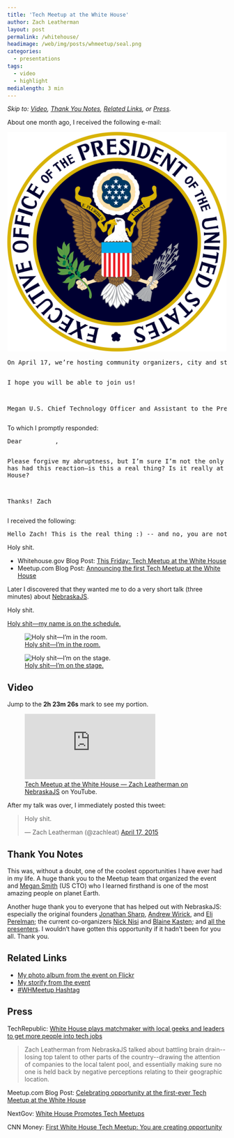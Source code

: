 ```yaml
---
title: 'Tech Meetup at the White House'
author: Zach Leatherman
layout: post
permalink: /whitehouse/
headimage: /web/img/posts/whmeetup/seal.png
categories:
  - presentations
tags:
  - video
  - highlight
medialength: 3 min
---
```


*Skip to: [Video](#video), [Thank You Notes](#thankyou), [Related Links](#related), or [Press](#press).*

About one month ago, I received the following e-mail:

<div class="printed-page">
<img src="/web/img/posts/whmeetup/seal.svg" onerror="this.src='/web/img/posts/whmeetup/seal.png'; this.onerror=null;" alt="The White House Official Seal">
<pre>
On April 17, we’re hosting community organizers, city and state officials, and technology thought leaders for a Tech Meetup at the White House. Our goals in gathering are to support America’s innovators, to better bridge digital divides, to interconnect us on common topics, to better collaborate on challenging projects where we have deep need and passion to solve them, and figure out how to include all Americans everywhere in our #InnovationNation.

I hope you will be able to join us!

Megan
U.S. Chief Technology Officer and Assistant to the President
</pre>
</div>

To which I promptly responded:

<div class="printed-page">
<pre>
Dear <span class="redacted">&nbsp;&nbsp;&nbsp;&nbsp;&nbsp;&nbsp;&nbsp;&nbsp;</span>,

Please forgive my abruptness, but I’m sure I’m not the only one that has had this reaction—is this a real thing? Is it really at the White House?

Thanks!
Zach
</pre>
</div>

I received the following:

<div class="printed-page">
<pre>
Hello Zach! This is the real thing :) -- and no, you are not the only person to react this way. It's a very special invitation, and yes, we are all really, truly invited to the White House.
</pre>
</div>

Holy shit.

* Whitehouse.gov Blog Post: [This Friday: Tech Meetup at the White House](https://www.whitehouse.gov/blog/2015/04/14/friday-tech-meetup-white-house-0)
* Meetup.com Blog Post: [Announcing the first Tech Meetup at the White House](http://blog.meetup.com/announcing-the-first-tech-meetup-at-the-white-house/)


Later I discovered that they wanted me to do a very short talk (three minutes) about [NebraskaJS](http://nebraskajs.com/).

Holy shit.

<a href="https://flic.kr/p/rUg3tx">Holy shit—my name is on the schedule.</a>

<figure>
	<img src="https://farm8.staticflickr.com/7595/17021532689_5b61eaf4dd_b.jpg" alt="Holy shit—I’m in the room.">
	<figcaption><a href="https://flic.kr/p/rW8NDx">Holy shit—I’m in the room.</a></figcaption>
</figure>

<figure>
	<img src="https://farm9.staticflickr.com/8768/16597217544_e806e75e0f_b.jpg" alt="Holy shit—I’m on the stage.">
	<figcaption><a href="https://flic.kr/p/rhD5xb">Holy shit—I’m on the stage.</a></figcaption>
</figure>

<span id="video"></span>
## Video

Jump to the **2h 23m 26s** mark to see my portion.

<figure>
	<div class="fluid-width-video-wrapper"><iframe src="https://www.youtube.com/embed/DF_5NgLoZyI?t=2h23m26s" frameborder="0" allowfullscreen></iframe></div>
	<figcaption><a href="https://www.youtube.com/watch?v=DF_5NgLoZyI&amp;t=2h23m26s">Tech Meetup at the White House &mdash; Zach Leatherman on NebraskaJS</a> on YouTube.</figcaption>
</figure>

After my talk was over, I immediately posted this tweet:

<blockquote class="twitter-tweet" lang="en"><p>Holy shit.</p>&mdash; Zach Leatherman (@zachleat) <a href="https://twitter.com/zachleat/status/589090672306683904">April 17, 2015</a></blockquote>

<span id="thankyou"></span>
## Thank You Notes

This was, without a doubt, one of the coolest opportunities I have ever had in my life. A huge thank you to the Meetup team that organized the event and [Megan Smith](https://twitter.com/USCTO) (US CTO) who I learned firsthand is one of the most amazing people on planet Earth.

Another huge thank you to everyone that has helped out with NebraskaJS: especially the original founders [Jonathan Sharp](https://twitter.com/jdsharp), [Andrew Wirick](https://twitter.com/amwirick), and [Eli Perelman](https://twitter.com/eliperelman); the current co-organizers [Nick Nisi](https://twitter.com/nicknisi) and [Blaine Kasten](https://twitter.com/blainekasten); and [all the presenters](http://nebraskajs.com/presenters/). I wouldn’t have gotten this opportunity if it hadn’t been for you all. Thank you.

<span id="related"></span>
## Related Links

* [My photo album from the event on Flickr](https://www.flickr.com/photos/zachleat/sets/72157652055129592/)
* [My storify from the event](https://storify.com/zachleat/white-house-meetup)
* [\#WHMeetup Hashtag](https://twitter.com/search?q=%23whmeetup)

<span id="press"></span>
## Press

TechRepublic: [White House plays matchmaker with local geeks and leaders to get more people into tech jobs](http://www.techrepublic.com/article/white-house-plays-matchmaker-with-local-geeks-and-leaders-to-get-more-people-into-tech-jobs/)

> Zach Leatherman from NebraskaJS talked about battling brain drain--losing top talent to other parts of the country--drawing the attention of companies to the local talent pool, and essentially making sure no one is held back by negative perceptions relating to their geographic location.

Meetup.com Blog Post: [Celebrating opportunity at the first-ever Tech Meetup at the White House](http://blog.meetup.com/creating-opportunity/)

NextGov: [White House Promotes Tech Meetups](http://www.nextgov.com/cio-briefing/2015/04/white-house-promotes-tech-meetups-economic-growth-drivers/110476/)

CNN Money: [First White House Tech Meetup: You are creating opportunity](http://money.cnn.com/2015/04/17/technology/white-house-tech-meetup-megan-smith/index.html)